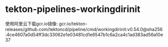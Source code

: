 # tekton-pipelines-workingdirinit
使用阿里云下载gcr.io镜像: gcr.io/tekton-releases/github.com/tektoncd/pipeline/cmd/workingdirinit:v0.54.0@sha256:4ce4607a0d54ff3dc33062e1e03481cd1e6547b1c6a2ca4c1ad383ad56a10e37
